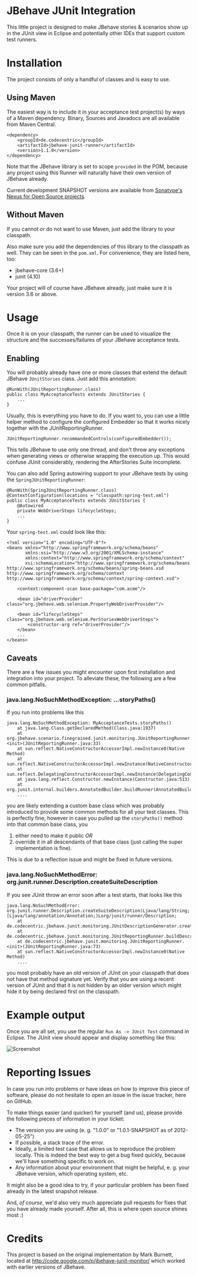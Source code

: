 JBehave JUnit Integration
=========================

This little project is designed to make JBehave
stories & scenarios show up in the JUnit view
in Eclipse and potentially other IDEs that support
custom test runners.

Installation
==========================
The project consists of only a handful of classes
and is easy to use. 


Using Maven
-------------------
The easiest way is to include
it in your acceptance test project(s) by ways of
a Maven dependency. Binary, Sources and Javadocs are
all available from Maven Central.

    <dependency>
        <groupId>de.codecentric</groupId>
        <artifactId>jbehave-junit-runner</artifactId>
        <version>1.1.0</version>
    </dependency>

Note that the JBehave library is set to scope `provided`
in the POM, because any project using this Runner will
naturally have their own version of JBehave already.

Current development SNAPSHOT versions are available from 
[Sonatype's Nexus for Open Source projects](https://oss.sonatype.org/content/repositories/snapshots/de/codecentric/jbehave-junit-runner/).

Without Maven
---------------------
If you cannot or do not want to use Maven, just
add the library to your classpath.

Also make sure you add the dependencies of this
library to the classpath as well. They can be
seen in the `pom.xml`. For convenience, they are
listed here, too:

  * jbehave-core (3.6+)
  * junit (4.10)

Your project will of course have JBehave already,
just make sure it is version 3.6 or above.


Usage
====================================
Once it is on your classpath, the runner can be used
to visualize the structure and the successes/failures
of your JBehave acceptance tests.

Enabling
-------------------------------
You will probably already have one or more classes
that extend the default JBehave `JUnitStories` class.
Just add this annotation:

    @RunWith(JUnitReportingRunner.class)
    public class MyAcceptanceTests extends JUnitStories {
        ...
    }

Usually, this is everything you have to do. If you want to,
you can use a little helper method to configure the configured 
Embedder so that it works nicely together with the JUnitReportingRunner.

	JUnitReportingRunner.recommandedControls(configuredEmbedder());
	 
This tells JBehave to use only one thread, and don't throw any exceptions
when generating views or otherwise wrapping the execution up. This would
confuse JUnit considerably, rendering the AfterStories Suite incomplete.

You can also add Spring autowiring support to your JBehave tests by using the `SpringJUnitReportingRunner`:

	@RunWith(SpringJUnitReportingRunner.class)
	@ContextConfiguration(locations = "classpath:spring-test.xml")
    public class MyAcceptanceTests extends JUnitStories {
        @Autowired
        private WebDriverSteps lifecycleSteps;
        ...
    }

Your `spring-test.xml` could look like this:

    <?xml version="1.0" encoding="UTF-8"?>
    <beans xmlns="http://www.springframework.org/schema/beans"
    	   xmlns:xsi="http://www.w3.org/2001/XMLSchema-instance"
    	   xmlns:context="http://www.springframework.org/schema/context"
    	   xsi:schemaLocation="http://www.springframework.org/schema/beans http://www.springframework.org/schema/beans/spring-beans.xsd http://www.springframework.org/schema/context http://www.springframework.org/schema/context/spring-context.xsd">
    
    	<context:component-scan base-package="com.acme"/>
    
    	<bean id="driverProvider" class="org.jbehave.web.selenium.PropertyWebDriverProvider"/>
    
    	<bean id="lifecycleSteps" class="org.jbehave.web.selenium.PerStoriesWebDriverSteps">
    		<constructor-arg ref="driverProvider"/>
    	</bean>
    	...
    </beans>

Caveats
----------------------------
There are a few issues you might encounter upon first installation and
integration into your project. To alleviate these, the following are a
few common pitfalls.

### java.lang.NoSuchMethodException: ...storyPaths()

If you run into problems like this

    java.lang.NoSuchMethodException: MyAcceptanceTests.storyPaths()
        at java.lang.Class.getDeclaredMethod(Class.java:1937)
        at org.jbehave.scenario.finegrained.junit.monitoring.JUnitReportingRunner.<init>(JUnitReportingRunner.java:33)
        at sun.reflect.NativeConstructorAccessorImpl.newInstance0(Native Method)
        at sun.reflect.NativeConstructorAccessorImpl.newInstance(NativeConstructorAccessorImpl.java:39)
        at sun.reflect.DelegatingConstructorAccessorImpl.newInstance(DelegatingConstructorAccessorImpl.java:27)
        at java.lang.reflect.Constructor.newInstance(Constructor.java:513)
        at org.junit.internal.builders.AnnotatedBuilder.buildRunner(AnnotatedBuilder.java:31)
        ....
        
you are likely extending a custom base class which
was probably introduced to provide some common methods
for all  your test classes. This is perfectly fine,
however in case you pulled up the `storyPaths()` method
into that common base class, you

  1. either need to make it public _OR_
  1. override it in all descendants of that base class 
     (just calling the super implementation is fine).
     
This is due to a reflection issue and might be fixed in
future versions.


### java.lang.NoSuchMethodError: org.junit.runner.Description.createSuiteDescription

If you see JUnit throw an error soon after a test starts, that looks like this

    java.lang.NoSuchMethodError: org.junit.runner.Description.createSuiteDescription(Ljava/lang/String;[Ljava/lang/annotation/Annotation;)Lorg/junit/runner/Description;
    	at de.codecentric.jbehave.junit.monitoring.JUnitDescriptionGenerator.createDescriptionFrom(JUnitDescriptionGenerator.java:43)
    	at de.codecentric.jbehave.junit.monitoring.JUnitReportingRunner.buildDescriptionFromStories(JUnitReportingRunner.java:152)
    	at de.codecentric.jbehave.junit.monitoring.JUnitReportingRunner.<init>(JUnitReportingRunner.java:73)
    	at sun.reflect.NativeConstructorAccessorImpl.newInstance0(Native Method)
    	....

you most probably have an old version of JUnit on your classpath that does not have
that method signature yet. Verify that you are using a recent version of
JUnit and that it is not hidden by an older version which might hide it by being
declared first on the classpath.

Example output
=================================
Once you are all set, you use the regular `Run As -> JUnit Test`
command in Eclipse. The JUnit view should appear and display something
like this:

![Screenshot](https://raw.githubusercontent.com/codecentric/jbehave-junit-runner/master/doc/img/JBehaveJUnitScreenshot.png)


Reporting Issues
=================================
In case you run into problems or have ideas on how to improve this
piece of software, please do not hesitate to open an issue in the
issue tracker, here on GitHub.

To make things easier (and quicker) for yourself (and us), please 
provide the following pieces of information in your ticket:

  * The version you are using (e. g. "1.0.0" or "1.0.1-SNAPSHOT as of 2012-05-25")
  * If possible, a stack trace of the error.
  * Ideally, a limited test case that allows us to reproduce the 
    problem locally. This is indeed the best way to get a bug fixed
    quickly, because we'll have something specific to work on.
  * Any information about your environment that might be helpful, e. g.
    your JBehave version, which operating system, etc.

It might also be a good idea to try, if your particular problem has
been fixed already in the latest snapshot release.

And, *of course*, we'd also very much appreciate pull requests for fixes
that you have already made yourself. After all, this is where open source
shines most :)

Credits
=================================
This project is based on the original implementation by Mark Burnett, located at http://code.google.com/p/jbehave-junit-monitor/ which worked with earlier versions of JBehave.
